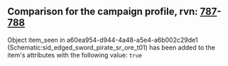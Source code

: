 ## Comparison for the campaign profile, rvn: [787](https://github.com/PRO100KatYT/FortniteProfileRevisions/tree/main/profiles/campaign/787%20campaign.json)-[788](https://github.com/PRO100KatYT/FortniteProfileRevisions/tree/main/profiles/campaign/788%20campaign.json)

Object item_seen in a60ea954-d944-4a48-a5e4-a6b002c29de1 (Schematic:sid_edged_sword_pirate_sr_ore_t01) has been added to the item's attributes with the following value: `true`
<br><br>
